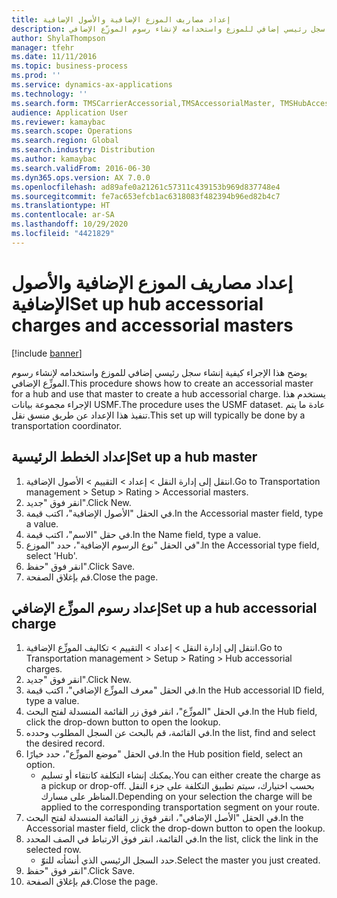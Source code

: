 ```yaml
---
title: إعداد مصاريف الموزع الإضافية والأصول الإضافية
description: يوضح هذا الإجراء كيفية إنشاء سجل رئيسي إضافي‬ للموزع واستخدامه لإنشاء رسوم الموزِّع الإضافي‬.
author: ShylaThompson
manager: tfehr
ms.date: 11/11/2016
ms.topic: business-process
ms.prod: ''
ms.service: dynamics-ax-applications
ms.technology: ''
ms.search.form: TMSCarrierAccessorial,TMSAccessorialMaster, TMSHubAccessorial
audience: Application User
ms.reviewer: kamaybac
ms.search.scope: Operations
ms.search.region: Global
ms.search.industry: Distribution
ms.author: kamaybac
ms.search.validFrom: 2016-06-30
ms.dyn365.ops.version: AX 7.0.0
ms.openlocfilehash: ad89afe0a21261c57311c439153b969d837748e4
ms.sourcegitcommit: fe7ac653efcb1ac6318083f482394b96ed82b4c7
ms.translationtype: HT
ms.contentlocale: ar-SA
ms.lasthandoff: 10/29/2020
ms.locfileid: "4421829"
---
```

# <a name="set-up-hub-accessorial-charges-and-accessorial-masters"></a><span data-ttu-id="e8a0e-103">إعداد مصاريف الموزع الإضافية والأصول الإضافية</span><span class="sxs-lookup"><span data-stu-id="e8a0e-103">Set up hub accessorial charges and accessorial masters</span></span>

[!include [banner](../../includes/banner.md)]

<span data-ttu-id="e8a0e-104">يوضح هذا الإجراء كيفية إنشاء سجل رئيسي إضافي‬ للموزع واستخدامه لإنشاء رسوم الموزِّع الإضافي‬.</span><span class="sxs-lookup"><span data-stu-id="e8a0e-104">This procedure shows how to create an accessorial master for a hub and use that master to create a hub accessorial charge.</span></span> <span data-ttu-id="e8a0e-105">يستخدم هذا الإجراء مجموعة بيانات USMF.</span><span class="sxs-lookup"><span data-stu-id="e8a0e-105">The procedure uses the USMF dataset.</span></span> <span data-ttu-id="e8a0e-106">عادة ما يتم تنفيذ هذا الإعداد عن طريق منسق نقل.</span><span class="sxs-lookup"><span data-stu-id="e8a0e-106">This set up will typically be done by a transportation coordinator.</span></span>


## <a name="set-up-a-hub-master"></a><span data-ttu-id="e8a0e-107">إعداد الخطط الرئيسية</span><span class="sxs-lookup"><span data-stu-id="e8a0e-107">Set up a hub master</span></span>
1. <span data-ttu-id="e8a0e-108">انتقل إلى إدارة النقل > إعداد > التقييم‬ > الأصول الإضافية.</span><span class="sxs-lookup"><span data-stu-id="e8a0e-108">Go to Transportation management > Setup > Rating > Accessorial masters.</span></span>
2. <span data-ttu-id="e8a0e-109">انقر فوق "جديد".</span><span class="sxs-lookup"><span data-stu-id="e8a0e-109">Click New.</span></span>
3. <span data-ttu-id="e8a0e-110">في الحقل "الأصول الإضافية‬"، اكتب قيمة.</span><span class="sxs-lookup"><span data-stu-id="e8a0e-110">In the Accessorial master field, type a value.</span></span>
4. <span data-ttu-id="e8a0e-111">في حقل "الاسم"، اكتب قيمة.</span><span class="sxs-lookup"><span data-stu-id="e8a0e-111">In the Name field, type a value.</span></span>
5. <span data-ttu-id="e8a0e-112">في الحقل "نوع الرسوم الإضافية‬"، حدد "الموزع".</span><span class="sxs-lookup"><span data-stu-id="e8a0e-112">In the Accessorial type field, select 'Hub'.</span></span>
6. <span data-ttu-id="e8a0e-113">انقر فوق "حفظ".</span><span class="sxs-lookup"><span data-stu-id="e8a0e-113">Click Save.</span></span>
7. <span data-ttu-id="e8a0e-114">قم بإغلاق الصفحة.</span><span class="sxs-lookup"><span data-stu-id="e8a0e-114">Close the page.</span></span>

## <a name="set-up-a-hub-accessorial-charge"></a><span data-ttu-id="e8a0e-115">إعداد رسوم الموزِّع الإضافي‬</span><span class="sxs-lookup"><span data-stu-id="e8a0e-115">Set up a hub accessorial charge</span></span>
1. <span data-ttu-id="e8a0e-116">انتقل إلى إدارة النقل > إعداد > التقييم‬ > تكاليف الموزِّع الإضافية‬.</span><span class="sxs-lookup"><span data-stu-id="e8a0e-116">Go to Transportation management > Setup > Rating > Hub accessorial charges.</span></span>
2. <span data-ttu-id="e8a0e-117">انقر فوق "جديد".</span><span class="sxs-lookup"><span data-stu-id="e8a0e-117">Click New.</span></span>
3. <span data-ttu-id="e8a0e-118">في الحقل "معرف الموزِّع الإضافي‬‬"، اكتب قيمة.</span><span class="sxs-lookup"><span data-stu-id="e8a0e-118">In the Hub accessorial ID field, type a value.</span></span>
4. <span data-ttu-id="e8a0e-119">في الحقل "الموزِّع‬"، انقر فوق زر القائمة المنسدلة لفتح البحث.</span><span class="sxs-lookup"><span data-stu-id="e8a0e-119">In the Hub field, click the drop-down button to open the lookup.</span></span>
5. <span data-ttu-id="e8a0e-120">في القائمة، قم بالبحث عن السجل المطلوب وحدده.</span><span class="sxs-lookup"><span data-stu-id="e8a0e-120">In the list, find and select the desired record.</span></span>
6. <span data-ttu-id="e8a0e-121">في الحقل "موضع الموزِّع‬"، حدد خيارًا.</span><span class="sxs-lookup"><span data-stu-id="e8a0e-121">In the Hub position field, select an option.</span></span>
    * <span data-ttu-id="e8a0e-122">يمكنك إنشاء التكلفة كانتقاء أو تسليم.</span><span class="sxs-lookup"><span data-stu-id="e8a0e-122">You can either create the charge as a pickup or drop-off.</span></span> <span data-ttu-id="e8a0e-123">بحسب اختيارك، سيتم تطبيق التكلفة على جزء النقل المناظر على مسارك.</span><span class="sxs-lookup"><span data-stu-id="e8a0e-123">Depending on your selection the charge will be applied to the corresponding transportation segment on your route.</span></span>  
7. <span data-ttu-id="e8a0e-124">في الحقل "الأصل الإضافي‬‬"، انقر فوق زر القائمة المنسدلة لفتح البحث.</span><span class="sxs-lookup"><span data-stu-id="e8a0e-124">In the Accessorial master field, click the drop-down button to open the lookup.</span></span>
8. <span data-ttu-id="e8a0e-125">في القائمة، انقر فوق الارتباط في الصف المحدد.</span><span class="sxs-lookup"><span data-stu-id="e8a0e-125">In the list, click the link in the selected row.</span></span>
    * <span data-ttu-id="e8a0e-126">حدد السجل الرئيسي الذي أنشأته للتوّ.</span><span class="sxs-lookup"><span data-stu-id="e8a0e-126">Select the master you just created.</span></span>  
9. <span data-ttu-id="e8a0e-127">انقر فوق "حفظ".</span><span class="sxs-lookup"><span data-stu-id="e8a0e-127">Click Save.</span></span>
10. <span data-ttu-id="e8a0e-128">قم بإغلاق الصفحة.</span><span class="sxs-lookup"><span data-stu-id="e8a0e-128">Close the page.</span></span>

